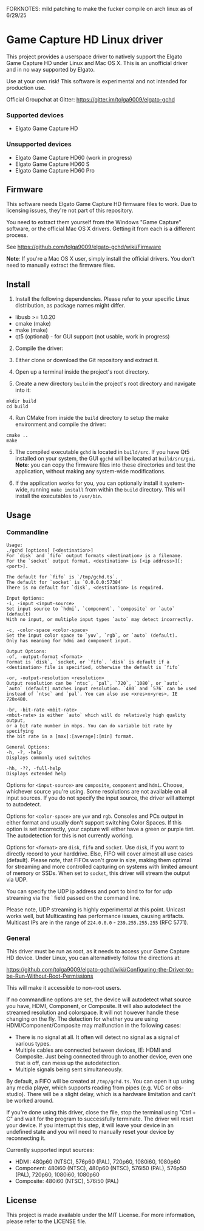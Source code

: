 FORKNOTES: mild patching to make the fucker compile on arch linux as of 6/29/25

# Game Capture HD Linux driver

This project provides a userspace driver to natively support the Elgato Game
Capture HD under Linux and Mac OS X. This is an unofficial driver and in no way
supported by Elgato.

Use at your own risk! This software is experimental and not intended for
production use.

Official Groupchat at Gitter: https://gitter.im/tolga9009/elgato-gchd


### Supported devices

* Elgato Game Capture HD

### Unsupported devices

* Elgato Game Capture HD60 (work in progress)
* Elgato Game Capture HD60 S
* Elgato Game Capture HD60 Pro


## Firmware

This software needs Elgato Game Capture HD firmware files to work. Due to
licensing issues, they're not part of this repository.

You need to extract them yourself from the Windows "Game Capture" software,
or the official Mac OS X drivers. Getting it from each is a different process.

See https://github.com/tolga9009/elgato-gchd/wiki/Firmware

**Note**: If you're a Mac OS X user, simply install the official drivers. You
don't need to manually extract the firmware files.

## Install

1. Install the following dependencies. Please refer to your specific Linux
distribution, as package names might differ.

* libusb >= 1.0.20
* cmake (make)
* make (make)
* qt5 (optional) - for GUI support (not usable, work in progress)

2. Compile the driver:

1. Either clone or download the Git repository and extract it.

2. Open up a terminal inside the project's root directory.

3. Create a new directory `build` in the project's root directory and
navigate into it:

```
mkdir build
cd build
```

4. Run CMake from inside the `build` directory to setup the make
environment and compile the driver:

```
cmake ..
make
```

5. The compiled executable `gchd` is located in `build/src`. If you have
Qt5 installed on your system, the GUI `qgchd` will be located at
`build/src/gui`.
**Note**: you can copy the firmware files into these directories and test
the application, without making any system-wide modifications.

3. If the application works for you, you can optionally install it system-wide,
running `make install` from within the `build` directory. This will install the
executables to `/usr/bin`.


## Usage

### Commandline

```
Usage:
./gchd [options] [<destination>]
For `disk` and `fifo` output formats <destination> is a filename.
For the `socket` output format, <destination> is [<ip address>][:<port>].

The default for `fifo` is `/tmp/gchd.ts`.
The default for `socket` is `0.0.0.0:57384`
There is no default for `disk`, <destination> is required.

Input Options:
-i, -input <input-source>
Set input source to `hdmi`, `component`, `composite` or `auto` (default)
With no input, or multiple input types `auto` may detect incorrectly.

-c, -color-space <color-space>
Set the input color space to `yuv`, `rgb`, or `auto` (default).
Only has meaning for hdmi and component input.

Output Options:
-of, -output-format <format>
Format is `disk`, `socket, or `fifo`. `disk` is default if a
<destination> file is specified, otherwise the default is `fifo`

-or, -output-resolution <resolution>
Output resolution can be `ntsc`, `pal`, `720`, `1080`, or `auto`.
`auto` (default) matches input resolution. `480` and `576` can be used
instead of `ntsc` and `pal`. You can also use <xres>x<yres>, IE 720x480.

-br, -bit-rate <mbit-rate>
<mbit-rate> is either `auto` which will do relatively high quality output,
or a bit rate number in mbps. You can do variable bit rate by specifying
the bit rate in a [max]:[average]:[min] format.

General Options:
-h, -?, -help
Displays commonly used switches

-hh, -??, -full-help
Displays extended help
```

Options for `<input-source>` are `composite`, `component` and `hdmi`. Choose,
whichever source you're using. Some resolutions are not available on all input
sources. If you do not specify the input source, the driver will attempt
to autodetect.

Options for `<color-space>` are `yuv` and `rgb`. Consoles and PCs output in
either format and usually don't support switching Color Spaces. If this option
is set incorrectly, your capture will either have a green or purple tint. The
autodetection for this is not currently working.

Options for `<format>` are `disk`, `fifo` and `socket`. Use `disk`, if you want
to directly record to your harddrive. Else, FIFO will cover almost all use cases
(default). Please note, that FIFOs won't grow in size, making them optimal for
streaming and more controlled capturing on systems with limited amount of memory
or SSDs. When set to `socket`, this driver will stream the output via UDP.

You can specify the UDP ip address and port to bind to for for udp streaming
via the `<destination> field passed on the command line.

Please note, UDP streaming is highly experimental at this point. Unicast works
well, but Multicasting has performance issues, causing artifacts. Multicast IPs
are in the range of `224.0.0.0` - `239.255.255.255` (RFC 5771).


### General

This driver must be run as root, as it needs to access your Game Capture HD
device. Under Linux, you can alternatively follow the directions at:

https://github.com/tolga9009/elgato-gchd/wiki/Configuring-the-Driver-to-be-Run-Without-Root-Permissions

This will make it accessible to non-root users.

If no commandline options are set, the device will autodetect what source you
have, HDMI, Component, or Composite. It will also autodetect the streamed
resolution and colorspace. It will not however handle these changing on the fly.
The detection for whether you are using HDMI/Component/Composite may malfunction
in the following cases:

* There is no signal at all. It often will detect no signal as a signal of
various types.
* Multiple cables are connected between devices, IE: HDMI and Composite. Just
being connected through to another device, even one that is off, can mess up
the autodetection.
* Multiple signals being sent simultaneously.

By default, a FIFO will be created at `/tmp/gchd.ts`. You can open it up using
any media player, which supports reading from pipes (e.g. VLC or obs-studio).
There will be a slight delay, which is a hardware limitation and can't be worked
around.

If you're done using this driver, close the file, stop the terminal using
"Ctrl + C" and wait for the program to successfully terminate. The driver will
reset your device. If you interrupt this step, it will leave your device in
an undefined state and you will need to manually reset your device by
reconnecting it.

Currently supported input sources:

* HDMI: 480p60 (NTSC), 576p60 (PAL), 720p60, 1080i60, 1080p60
* Component: 480i60 (NTSC), 480p60 (NTSC), 576i50 (PAL), 576p50 (PAL), 720p60,
1080i60, 1080p60
* Composite: 480i60 (NTSC), 576i50 (PAL)


## License

This project is made available under the MIT License. For more information,
please refer to the LICENSE file.
